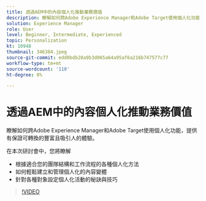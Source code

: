 ```yaml
---
title: 透過AEM中的內容個人化推動業務價值
description: 瞭解如何跨Adobe Experience Manager和Adobe Target使用個人化功能，提供有保證可轉換的豐富且吸引人的體驗。
solution: Experience Manager
role: User
level: Beginner, Intermediate, Experienced
topic: Personalization
kt: 10948
thumbnail: 346384.jpeg
source-git-commit: edd0bdb28a9b3d065a64a95af6a216b747577c77
workflow-type: tm+mt
source-wordcount: '110'
ht-degree: 0%

---
```


# 透過AEM中的內容個人化推動業務價值

瞭解如何跨Adobe Experience Manager和Adobe Target使用個人化功能，提供有保證可轉換的豐富且吸引人的體驗。

在本次研討會中，您將瞭解

* 根據適合您的團隊結構和工作流程的各種個人化方法
* 如何輕鬆建立和管理個人化的內容變體
* 針對各種對象設定個人化活動的秘訣與技巧

>[!VIDEO](https://video.tv.adobe.com/v/346384/?quality=12&learn=on)
